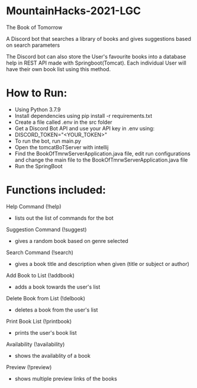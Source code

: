 # MountainHacks-2021-LGC

The Book of Tomorrow 

A Discord bot that searches a library of books and gives suggestions based on search parameters

The Discord bot can also store the User's favourite books into a database help in REST API made with Springboot(Tomcat). Each individual User will have their own book list using this method.
# How to Run:
 - Using Python 3.7.9
 - Install dependencies using pip install -r requirements.txt
 - Create a file called .env in the src folder
 - Get a Discord Bot API and use your API key in .env using:
 - DISCORD_TOKEN="<YOUR_TOKEN>"
 - To run the bot, run main.py
 - Open the tomcatBoTServer with intellij
 - Find the BookOfTmrwServerApplication.java file, edit run configurations and change the main file to the BookOfTmrwServerApplication.java file
 - Run the SpringBoot
 
# Functions included:

Help Command (!help)
 - lists out the list of commands for the bot 
 
Suggestion Command (!suggest)
 - gives a random book based on genre selected 
 
Search Command (!search)
 - gives a book title and description when given (title or subject or author) 
 
Add Book to List (!addbook)
 - adds a book towards the user's list

Delete Book from List (!delbook)
 - deletes a book from the user's list

Print Book List (!printbook)
 - prints the user's book list

Availability (!availability)
 - shows the availablity of a book

Preview (!preview)
 - shows multiple preview links of the books
 

